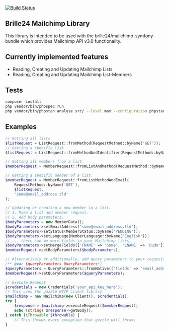 [![Build Status](https://travis-ci.org/Brille24/mailchimp.svg?branch=master)](https://travis-ci.org/Brille24/mailchimp)

## Brille24 Mailchimp Library
This library is intended to be used with the brille24/mailchimp-symfony-bundle which provides Mailchimp API v3.0 functionality.

## Currently implemented features
* Reading, Creating and Updating Mailchimp Lists
* Reading, Creating and Updating Mailchimp List-Members

## Tests

```bash
composer install
php vendor/bin/phpspec run
php vendor/bin/phpstan analyse src/ --level max --configuration phpstan.neon
```

## Examples
```php
// Getting all lists
$listRequest = ListRequest::fromMethod(RequestMethod::byName('GET'));
// Getting a specific list
$listRequest = ListRequest::fromMethodAndIdentifier(RequestMethod::byName('GET'), "your_list_id");

// Getting all members from a list.
$memberRequest = MemberRequest::fromListAndMethod(RequestMethod::byName('GET'), $listRequest);

// Getting a specific member of a list.
$memberRequest = MemberRequest::fromListMethodAndEmail(
    RequestMethod::byName('GET'),
    $listRequest,
    'some@email_address.tld'
);

// Updating or creating a new member in a list.
// 1. Make a list and member request.
// 2. Add body parameters.
$bodyParameters = new MemberData();
$bodyParameters->setEmailAddress("some@email_address.tld");
$bodyParameters->setStatus(MemberStatus::byName('PENDING'));
$bodyParameters->setLanguage(MemberLanguage::byName('English'));
// ... there can me more fields in your Mailchimp lists,
$bodyParameters->setMergeFields(['FNAME' => 'Some', 'LNAME' => 'Dude']);
$memberRequest->setBodyParameters($bodyParameters);

// Alternatively or additionally, add query parameters to your requests for filtering response data.
/** @var $queryParameters QueryParameters*/
$queryParameters = QueryParameters::fromNative(['fields' => 'email_address', 'count' => 10]);
$memberRequest->setQueryParameters($queryParameters);

// Execute Request
$credentials = new Credentials('your_api_key_here');
// This uses the guzzle HTTP client library.
$mailchimp = new Mailchimp(new Client(), $credentials);
try {
    $response = $mailchimp->executeRequest($memberRequest);
    echo (string) $response->getBody();
} catch (\Throwable $throwable) {
    // This throws every exception that guzzle will throw.
}
```
